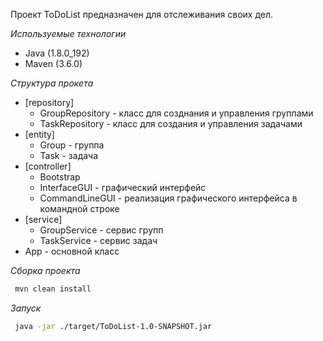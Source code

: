 Проект ToDoList предназначен для отслеживания своих дел.

*Используемые технологии* 
* Java (1.8.0_192)
* Maven (3.6.0)

*Структура прокета*
* [repository]
  * GroupRepository - класс для созднания и управления группами
  * TaskRepository - класс для создания и управления задачами
* [entity]
  * Group - группа
  * Task - задача
* [controller]
  * Bootstrap
  * InterfaceGUI - графический интерфейс
  * CommandLineGUI - реализация графического интерфейса в командной строке
* [service]
  * GroupService - сервис групп
  * TaskService - сервис задач
* App - основной класс 

*Сборка проекта*
```bash
 mvn clean install
```
 
*Запуск*
```bash
 java -jar ./target/ToDoList-1.0-SNAPSHOT.jar
```